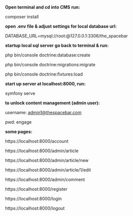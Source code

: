 **Open terminal and cd into CMS**
**run:**

composer install

**open .env file & adjust settings for local database url:**

DATABASE_URL=mysql://root:@127.0.0.1:3306/the_spacebar

**startup local sql server**
**go back to terminal & run:**

  php bin/console doctrine:database:create

  php bin/console doctrine:migrations:migrate

  php bin/console doctrine:fixtures:load

**start up server at localhost:8000, run:**

symfony serve

**to unlock content management (admin user):**

username: admin1@thespacebar.com

pwd: engage

**some pages:**
  
  https://localhost:8000/account
  
  https://localhost:8000/admin/article
  
  https://localhost:8000/admin/article/new
  
  https://localhost:8000/admin/article/1/edit
  
  https://localhost:8000/admin/comment
  
  https://localhost:8000/register
  
  https://localhost:8000/login
  
  https://localhost:8000/logout
  
  
  
